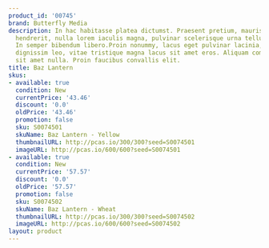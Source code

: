 ```yaml
---
product_id: '00745'
brand: Butterfly Media
description: In hac habitasse platea dictumst. Praesent pretium, mauris sed fermentum
  hendrerit, nulla lorem iaculis magna, pulvinar scelerisque urna tellus a justo.
  In semper bibendum libero.Proin nonummy, lacus eget pulvinar lacinia, pede felis
  dignissim leo, vitae tristique magna lacus sit amet eros. Aliquam commodo lacus
  sit amet nulla. Proin faucibus convallis elit.
title: Baz Lantern
skus:
- available: true
  condition: New
  currentPrice: '43.46'
  discount: '0.0'
  oldPrice: '43.46'
  promotion: false
  sku: S0074501
  skuName: Baz Lantern - Yellow
  thumbnailURL: http://pcas.io/300/300?seed=S0074501
  imageURL: http://pcas.io/600/600?seed=S0074501
- available: true
  condition: New
  currentPrice: '57.57'
  discount: '0.0'
  oldPrice: '57.57'
  promotion: false
  sku: S0074502
  skuName: Baz Lantern - Wheat
  thumbnailURL: http://pcas.io/300/300?seed=S0074502
  imageURL: http://pcas.io/600/600?seed=S0074502
layout: product
---
```

